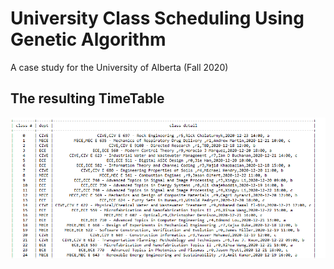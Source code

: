 # University Class Scheduling Using Genetic Algorithm

A case study for the University of Alberta (Fall 2020)

## The resulting TimeTable

![](images/Capture3.PNG)

